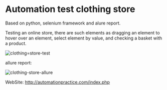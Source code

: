 # Automation test clothing store

Based on python, selenium framework and alure report. 

Testing an online store, there are such elements as dragging an element to hover over an element, select element by value, and checking a basket with a product.


![clothing=store-test](https://user-images.githubusercontent.com/110237352/195908382-3102b47c-6373-4740-b895-a36a622fe087.gif)



allure report:

![clothing-store-allure](https://user-images.githubusercontent.com/110237352/195908426-20b5a696-c6cf-4017-a983-58a6fd1fe5ef.gif)

WebSite: http://automationpractice.com/index.php
